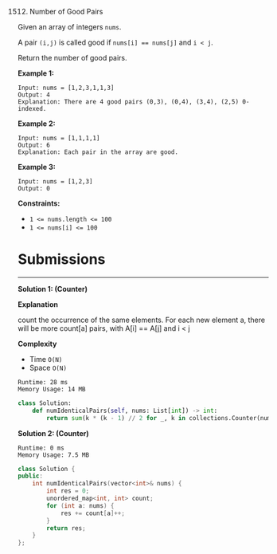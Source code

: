 1512. Number of Good Pairs

Given an array of integers `nums`.

A pair `(i,j)` is called good if `nums[i] == nums[j]` and `i < j`.

Return the number of good pairs.

 

**Example 1:**
```
Input: nums = [1,2,3,1,1,3]
Output: 4
Explanation: There are 4 good pairs (0,3), (0,4), (3,4), (2,5) 0-indexed.
```

**Example 2:**
```
Input: nums = [1,1,1,1]
Output: 6
Explanation: Each pair in the array are good.
```

**Example 3:**
```
Input: nums = [1,2,3]
Output: 0
```

**Constraints:**

* `1 <= nums.length <= 100`
* `1 <= nums[i] <= 100`

# Submissions
---
**Solution 1: (Counter)**

**Explanation**

count the occurrence of the same elements.
For each new element a,
there will be more count[a] pairs,
with A[i] == A[j] and i < j


**Complexity**

* Time `O(N)`
* Space `O(N)`

```
Runtime: 28 ms
Memory Usage: 14 MB
```
```python
class Solution:
    def numIdenticalPairs(self, nums: List[int]) -> int:
        return sum(k * (k - 1) // 2 for _, k in collections.Counter(nums).items())
```

**Solution 2: (Counter)**
```
Runtime: 0 ms
Memory Usage: 7.5 MB
```
```c++
class Solution {
public:
    int numIdenticalPairs(vector<int>& nums) {
        int res = 0;
        unordered_map<int, int> count;
        for (int a: nums) {
            res += count[a]++;
        }
        return res;
    }
};
```
